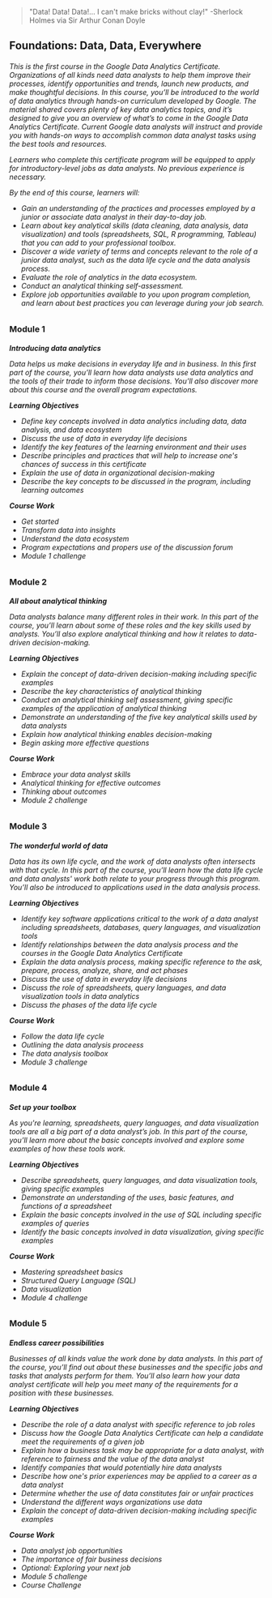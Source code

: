 > "Data! Data! Data!... I can't make bricks without clay!" 
> -Sherlock Holmes via Sir Arthur Conan Doyle

## Foundations: Data, Data, Everywhere
<h6 align="left">
  
This is the first course in the Google Data Analytics Certificate. Organizations of all kinds need data analysts to help them improve their processes, identify opportunities and trends, launch new products, and make thoughtful decisions. In this course, you’ll be introduced to the world of data analytics through hands-on curriculum developed by Google. The material shared covers plenty of key data analytics topics, and it’s designed to give you an overview of what’s to come in the Google Data Analytics Certificate. Current Google data analysts will instruct and provide you with hands-on ways to accomplish common data analyst tasks using the best tools and resources.

Learners who complete this certificate program will be equipped to apply for introductory-level jobs as data analysts. No previous experience is necessary.

By the end of this course, learners will:
- Gain an understanding of the practices and processes employed by a junior or associate data analyst in their day-to-day job. 
- Learn about key analytical skills (data cleaning, data analysis, data visualization) and tools (spreadsheets, SQL, R programming, Tableau) that you can add to your professional toolbox. 
- Discover a wide variety of terms and concepts relevant to the role of a junior data analyst, such as the data life cycle and the data analysis process. 
- Evaluate the role of analytics in the data ecosystem. 
- Conduct an analytical thinking self-assessment. 
- Explore job opportunities available to you upon program completion, and learn about best practices you can leverage during your job search.
</h6>

### Module 1
<h6 align="left">
  
**Introducing data analytics**

Data helps us make decisions in everyday life and in business. In this first part of the course, you’ll learn how data analysts use data analytics and the tools of their trade to inform those decisions. You’ll also discover more about this course and the overall program expectations.
  
**Learning Objectives**
- Define key concepts involved in data analytics including data, data analysis, and data ecosystem
- Discuss the use of data in everyday life decisions
- Identify the key features of the learning environment and their uses
- Describe principles and practices that will help to increase one's chances of success in this certificate
- Explain the use of data in organizational decision-making
-  Describe the key concepts to be discussed in the program, including learning outcomes

**Course Work**
- Get started
- Transform data into insights
- Understand the data ecosystem
- Program expectations and propers use of the discussion forum
- Module 1 challenge
</h6>

### Module 2
<h6 align="left">
  
**All about analytical thinking**

Data analysts balance many different roles in their work. In this part of the course, you’ll learn about some of these roles and the key skills used by analysts. You’ll also explore analytical thinking and how it relates to data-driven decision-making.
  
**Learning Objectives**
- Explain the concept of data-driven decision-making including specific examples
- Describe the key characteristics of analytical thinking
- Conduct an analytical thinking self assessment, giving specific examples of the application of analytical thinking
- Demonstrate an understanding of the five key analytical skills used by data analysts
- Explain how analytical thinking enables decision-making
- Begin asking more effective questions

**Course Work**
- Embrace your data analyst skills
- Analytical thinking for effective outcomes
- Thinking about outcomes
- Module 2 challenge
  
</h6>

### Module 3
<h6 align="left">
  
**The wonderful world of data**

Data has its own life cycle, and the work of data analysts often intersects with that cycle. In this part of the course, you’ll learn how the data life cycle and data analysts' work both relate to your progress through this program. You’ll also be introduced to applications used in the data analysis process.

**Learning Objectives**
- Identify key software applications critical to the work of a data analyst including spreadsheets, databases, query languages, and visualization tools
- Identify relationships between the data analysis process and the courses in the Google Data Analytics Certificate
- Explain the data analysis process, making specific reference to the ask, prepare, process, analyze, share, and act phases
- Discuss the use of data in everyday life decisions
- Discuss the role of spreadsheets, query languages, and data visualization tools in data analytics
- Discuss the phases of the data life cycle

**Course Work**
- Follow the data life cycle
- Outlining the data analysis proceess
- The data analysis toolbox
- Module 3 challenge
</h6>

### Module 4
<h6 align="left">
  
**Set up your toolbox**

As you're learning, spreadsheets, query languages, and data visualization tools are all a big part of a data analyst’s job. In this part of the course, you’ll learn more about the basic concepts involved and explore some examples of how these tools work.

**Learning Objectives**
- Describe spreadsheets, query languages, and data visualization tools, giving specific examples
- Demonstrate an understanding of the uses, basic features, and functions of a spreadsheet
- Explain the basic concepts involved in the use of SQL including specific examples of queries
- Identify the basic concepts involved in data visualization, giving specific examples

**Course Work**
- Mastering spreadsheet basics
- Structured Query Language (SQL)
- Data visualization
- Module 4 challenge
</h6>

### Module 5
<h6 align="left">
  
**Endless career possibilities**

Businesses of all kinds value the work done by data analysts. In this part of the course, you’ll find out about these businesses and the specific jobs and tasks that analysts perform for them. You’ll also learn how your data analyst certificate will help you meet many of the requirements for a position with these businesses.

**Learning Objectives**
- Describe the role of a data analyst with specific reference to job roles
- Discuss how the Google Data Analytics Certificate can help a candidate meet the requirements of a given job
- Explain how a business task may be appropriate for a data analyst, with reference to fairness and the value of the data analyst
- Identify companies that would potentially hire data analysts
- Describe how one's prior experiences may be applied to a career as a data analyst
- Determine whether the use of data constitutes fair or unfair practices
- Understand the different ways organizations use data
- Explain the concept of data-driven decision-making including specific examples

**Course Work**
- Data analyst job opportunities
- The importance of fair business decisions
- Optional: Exploring your next job
- Module 5 challenge
- Course Challenge
</h6>

